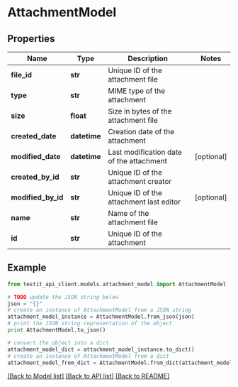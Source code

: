 # AttachmentModel


## Properties
Name | Type | Description | Notes
------------ | ------------- | ------------- | -------------
**file_id** | **str** | Unique ID of the attachment file | 
**type** | **str** | MIME type of the attachment | 
**size** | **float** | Size in bytes of the attachment file | 
**created_date** | **datetime** | Creation date of the attachment | 
**modified_date** | **datetime** | Last modification date of the attachment | [optional] 
**created_by_id** | **str** | Unique ID of the attachment creator | 
**modified_by_id** | **str** | Unique ID of the attachment last editor | [optional] 
**name** | **str** | Name of the attachment file | 
**id** | **str** | Unique ID of the attachment | 

## Example

```python
from testit_api_client.models.attachment_model import AttachmentModel

# TODO update the JSON string below
json = "{}"
# create an instance of AttachmentModel from a JSON string
attachment_model_instance = AttachmentModel.from_json(json)
# print the JSON string representation of the object
print AttachmentModel.to_json()

# convert the object into a dict
attachment_model_dict = attachment_model_instance.to_dict()
# create an instance of AttachmentModel from a dict
attachment_model_from_dict = AttachmentModel.from_dict(attachment_model_dict)
```
[[Back to Model list]](../README.md#documentation-for-models) [[Back to API list]](../README.md#documentation-for-api-endpoints) [[Back to README]](../README.md)


